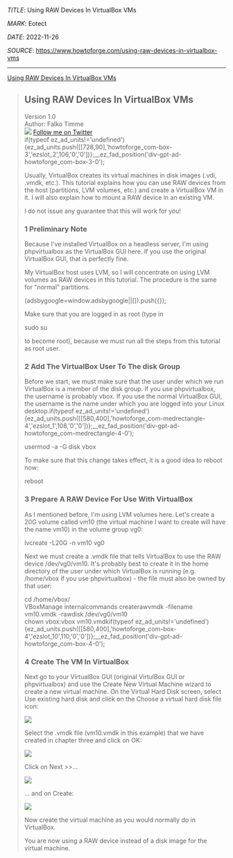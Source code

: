 *TITLE*: Using RAW Devices In VirtualBox VMs

*MARK*: Eotect

*DATE*: 2022-11-26

*SOURCE*: https://www.howtoforge.com/using-raw-devices-in-virtualbox-vms

--------------------------------------------------------

[Using RAW Devices In VirtualBox VMs](https://www.howtoforge.com/using-raw-devices-in-virtualbox-vms)

> ## Using RAW Devices In VirtualBox VMs
> 
> Version 1.0  
> Author: Falko Timme  
> [](http://twitter.com/howtoforgecom)[![](https://www.howtoforge.com/images/socialmedia/twitter.png?ezimgfmt=rs:16x16/rscb5/ng:webp/ngcb5)](https://www.howtoforge.com/images/socialmedia/big/twitter.png) [Follow me on Twitter](http://twitter.com/howtoforgecom)  
> if(typeof ez\_ad\_units!='undefined'){ez\_ad\_units.push(\[\[728,90\],'howtoforge\_com-box-3','ezslot\_2',106,'0','0'\])};\_\_ez\_fad\_position('div-gpt-ad-howtoforge\_com-box-3-0');
> 
> Usually, VirtualBox creates its virtual machines in disk images (.vdi, .vmdk, etc.). This tutorial explains how you can use RAW devices from the host (partitions, LVM volumes, etc.) and create a VirtualBox VM in it. I will also explain how to mount a RAW device in an existing VM.
> 
> I do not issue any guarantee that this will work for you!
> 
> ### 1 Preliminary Note
> 
> Because I've installed VirtualBox on a headless server, I'm using phpvirtualbox as the VirtualBox GUI here. If you use the original VirtualBox GUI, that is perfectly fine.
> 
> My VirtualBox host uses LVM, so I will concentrate on using LVM volumes as RAW devices in this tutorial. The procedure is the same for "normal" partitions.
> 
> (adsbygoogle=window.adsbygoogle||\[\]).push({});
> 
> Make sure that you are logged in as root (type in
> 
> sudo su
> 
> to become root), because we must run all the steps from this tutorial as root user.
> 
> ### 2 Add The VirtualBox User To The disk Group
> 
> Before we start, we must make sure that the user under which we run VirtualBox is a member of the disk group. If you use phpvirtualbox, the username is probably vbox. If you use the normal VirtualBox GUI, the username is the name under which you are logged into your Linux desktop.if(typeof ez\_ad\_units!='undefined'){ez\_ad\_units.push(\[\[580,400\],'howtoforge\_com-medrectangle-4','ezslot\_1',108,'0','0'\])};\_\_ez\_fad\_position('div-gpt-ad-howtoforge\_com-medrectangle-4-0');
> 
> usermod -a -G disk vbox
> 
> To make sure that this change takes effect, it is a good idea to reboot now:
> 
> reboot
> 
> ### 3 Prepare A RAW Device For Use With VirtualBox
> 
> As I mentioned before, I'm using LVM volumes here. Let's create a 20G volume called vm10 (the virtual machine I want to create will have the name vm10) in the volume group vg0:
> 
> lvcreate -L20G -n vm10 vg0
> 
> Next we must create a .vmdk file that tells VirtualBox to use the RAW device /dev/vg0/vm10. It's probably best to create it in the home directory of the user under which VirtualBox is running (e.g. /home/vbox if you use phpvirtualbox) - the file must also be owned by that user:
> 
> cd /home/vbox/  
> VBoxManage internalcommands createrawvmdk -filename vm10.vmdk -rawdisk /dev/vg0/vm10  
> chown vbox:vbox vm10.vmdkif(typeof ez\_ad\_units!='undefined'){ez\_ad\_units.push(\[\[580,400\],'howtoforge\_com-box-4','ezslot\_10',110,'0','0'\])};\_\_ez\_fad\_position('div-gpt-ad-howtoforge\_com-box-4-0');
> 
> ### 4 Create The VM In VirtualBox
> 
> Next go to your VirtualBox GUI (original VirtulBox GUI or phpvirtualbox) and use the Create New Virtual Machine wizard to create a new virtual machine. On the Virtual Hard Disk screen, select Use existing hard disk and click on the Choose a virtual hard disk file icon:
> 
> [![](https://www.howtoforge.com/images/virtualbox_vm_on_raw_device/1.png?ezimgfmt=rs:550x399/rscb5/ng:webp/ngcb5)](https://www.howtoforge.com/images/virtualbox_vm_on_raw_device/big/1.png)
> 
> Select the .vmdk file (vm10.vmdk in this example) that we have created in chapter three and click on OK:
> 
> [![](https://www.howtoforge.com/images/virtualbox_vm_on_raw_device/2.png?ezimgfmt=rs:550x399/rscb5/ng:webp/ngcb5)](https://www.howtoforge.com/images/virtualbox_vm_on_raw_device/big/2.png)
> 
> Click on Next >>...
> 
> [![](https://www.howtoforge.com/images/virtualbox_vm_on_raw_device/3.png?ezimgfmt=rs:550x399/rscb5/ng:webp/ngcb5)](https://www.howtoforge.com/images/virtualbox_vm_on_raw_device/big/3.png)
> 
> ... and on Create:
> 
> [![](https://www.howtoforge.com/images/virtualbox_vm_on_raw_device/4.png?ezimgfmt=rs:550x399/rscb5/ng:webp/ngcb5)](https://www.howtoforge.com/images/virtualbox_vm_on_raw_device/big/4.png)
> 
> Now create the virtual machine as you would normally do in VirtualBox.
> 
> You are now using a RAW device instead of a disk image for the virtual machine.